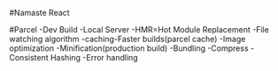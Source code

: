 #Namaste React

#Parcel
-Dev Build
-Local Server
-HMR=Hot Module Replacement
-File watching algorithm
-caching-Faster builds(parcel cache)
-Image optimization
-Minification(production build)
-Bundling
-Compress
-Consistent Hashing
-Error handling
